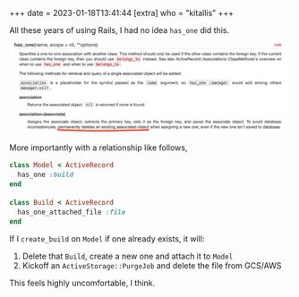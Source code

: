 +++
date = 2023-01-18T13:41:44
[extra]
who = "kitallis"
+++

All these years of using Rails, I had no idea `has_one` did this.

![](/images/has_one.png)

More importantly with a relationship like follows,

```ruby
class Model < ActiveRecord
  has_one :build
end

class Build < ActiveRecord
  has_one_attached_file :file
end
```

If I `create_build` on `Model` if one already exists, it will:

1. Delete that `Build`, create a new one and attach it to `Model`
2. Kickoff an `ActiveStorage::PurgeJob` and delete the file from GCS/AWS

This feels highly uncomfortable, I think.
